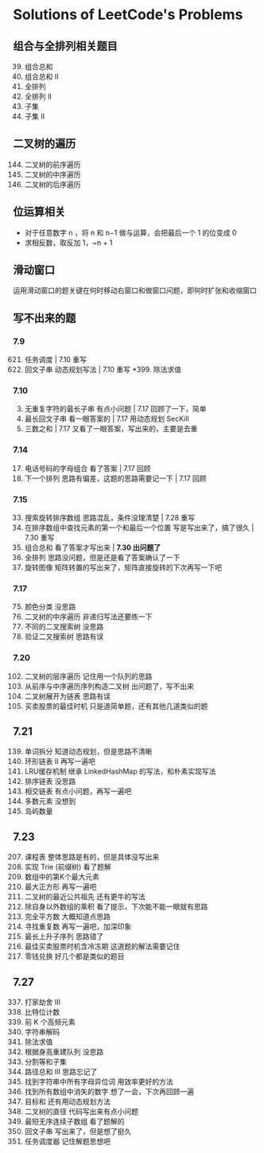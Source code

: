 # Solutions of LeetCode's Problems

## 组合与全排列相关题目
39. 组合总和
40. 组合总和 II
41. 全排列
42. 全排列 II
43. 子集
44. 子集 II

## 二叉树的遍历
144. 二叉树的前序遍历
94. 二叉树的中序遍历
145. 二叉树的后序遍历

## 位运算相关
- 对于任意数字 n ，将 n 和 n−1 做与运算，会把最后一个 1 的位变成 0
- 求相反数，取反加 1，~n + 1

## 滑动窗口
运用滑动窗口的题关键在何时移动右窗口和做窗口问题，即何时扩张和收缩窗口

## 写不出来的题

### 7.9

621. 任务调度 |  7.10 重写
647. 回文子串 动态规划写法 | 7.10 重写
*399. 除法求值

### 7.10

3. 无重复字符的最长子串  有点小问题 | 7.17 回顾了一下，简单
5. 最长回文子串  看一眼答案的 | 7.17 用动态规划 SecKill
15. 三数之和  | 7.17 又看了一眼答案，写出来的，主要是去重

### 7.14

17. 电话号码的字母组合  看了答案  | 7.17 回顾
31. 下一个排列  思路有偏差，这题的思路需要记一下 | 7.17 回顾

### 7.15

33. 搜索旋转排序数组  思路混乱，条件没理清楚  | 7.28 重写
34. 在排序数组中查找元素的第一个和最后一个位置  写是写出来了，搞了很久  | 7.30 重写
39. 组合总和  看了答案才写出来  | **7.30 出问题了**
46. 全排列  思路没问题，但是还是看了答案确认了一下
48. 旋转图像  矩阵转置的写出来了，矩阵直接旋转的下次再写一下吧

### 7.17

75. 颜色分类  没思路
94. 二叉树的中序遍历  非递归写法还要练一下
96. 不同的二叉搜索树  没思路
98. 验证二叉搜索树  思路有误

### 7.20

102. 二叉树的层序遍历  记住用一个队列的思路
105. 从前序与中序遍历序列构造二叉树  出问题了，写不出来
114. 二叉树展开为链表  思路有误
121. 买卖股票的最佳时机  只是道简单题，还有其他几道类似的题

## 7.21

139. 单词拆分  知道动态规划，但是思路不清晰
142. 环形链表 II  再写一遍吧
146. LRU缓存机制  继承 LinkedHashMap 的写法，和朴素实现写法
148. 排序链表  没思路
160. 相交链表  有点小问题，再写一遍吧
169. 多数元素  没想到
200. 岛屿数量

## 7.23

207. 课程表  整体思路是有的，但是具体没写出来
208. 实现 Trie (前缀树)  看了题解
215. 数组中的第K个最大元素
221. 最大正方形  再写一遍吧
236. 二叉树的最近公共祖先  还有更牛的写法
238. 除自身以外数组的乘积  看了提示，下次能不能一眼就有思路
279. 完全平方数  大概知道点思路
287. 寻找重复数  再写一遍吧，加深印象
300. 最长上升子序列  思路错了
309. 最佳买卖股票时机含冷冻期  这道题的解法需要记住
322. 零钱兑换  好几个都是类似的题目

## 7.27

337. 打家劫舍 III
338. 比特位计数
347. 前 K 个高频元素
394. 字符串解码
399. 除法求值
406. 根据身高重建队列  没思路
416. 分割等和子集  
437. 路径总和 III  思路忘记了
438. 找到字符串中所有字母异位词  用效率更好的方法
448. 找到所有数组中消失的数字  想了一会，下次再回顾一遍
494. 目标和  还有用动态规划方法
543. 二叉树的直径  代码写出来有点小问题
581. 最短无序连续子数组  看了题解的
647. 回文子串  写出来了，但是想了挺久
621. 任务调度器  记住解题思想吧

